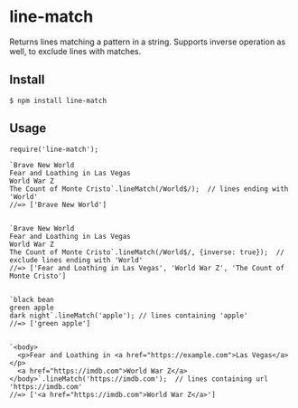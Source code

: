 # line-match

Returns lines matching a pattern in a string. Supports inverse operation as well, to exclude lines with matches.

## Install

`$ npm install line-match`

## Usage

```
require('line-match');

`Brave New World
Fear and Loathing in Las Vegas
World War Z
The Count of Monte Cristo`.lineMatch(/World$/);  // lines ending with 'World'
//=> ['Brave New World']


`Brave New World
Fear and Loathing in Las Vegas
World War Z
The Count of Monte Cristo`.lineMatch(/World$/, {inverse: true});  // exclude lines ending with 'World'
//=> ['Fear and Loathing in Las Vegas', 'World War Z', 'The Count of Monte Cristo']


`black bean
green apple
dark night`.lineMatch('apple'); // lines containing 'apple'
//=> ['green apple']


`<body>
  <p>Fear and Loathing in <a href="https://example.com">Las Vegas</a></p>
  <a href="https://imdb.com">World War Z</a>
</body>`.lineMatch('https://imdb.com');  // lines containing url 'https://imdb.com'
//=> ['<a href="https://imdb.com">World War Z</a>']
```
